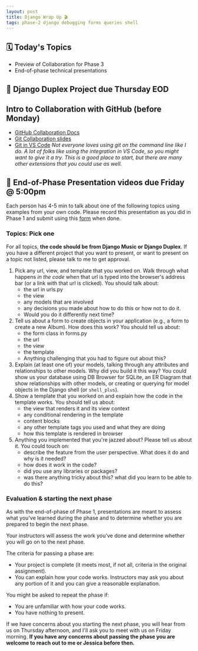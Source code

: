 ```yaml
---
layout: post
title: Django Wrap Up 🎬
tags: phase-2 django debugging forms queries shell
---
```


## 🗓️ Today's Topics

- Preview of Collaboration for Phase 3
- End-of-phase technical presentations

## 🎯 Django Duplex Project due Thursday EOD

## Intro to Collaboration with GitHub (before Monday)

- [GitHub Collaboration Docs](https://docs.github.com/en/github/collaborating-with-issues-and-pull-requests)
- [Git Collaboration slides](https://slides.com/amy_nc/git-collaboration/)
- [Git in VS Code](https://code.visualstudio.com/docs/introvideos/versioncontrol) _Not everyone loves using git on the command line like I do.  A lot of folks like using the integration in VS Code, so you might want to give it a try. This is a good place to start, but there are many other extensions that you could use as well._

## 🤩 End-of-Phase Presentation videos due Friday @ 5:00pm

Each person has 4-5 min to talk about one of the following topics using examples from your own code. Please record this presentation as 
you did in Phase 1 and submit using this [form](https://forms.gle/bjaPYNELkD63sdtp9) when done.


### Topics: Pick one

For all topics, **the code should be from Django Music or Django Duplex**. If you have a different project that you want to present, or want to present on a topic not listed, please talk to me to get approval.

1. Pick any url, view, and template that you worked on. Walk through what happens _in the code_ when that url is typed into the browser's address bar (or a link with that url is clicked). You should talk about:
      - the url in urls.py
      - the view
      - any models that are involved
      - any decisions you made about how to do this or how not to do it.
      - Would you do it differently next time?
2. Tell us about a form to create objects in your application (e.g., a form to create a new Album). How does this work? You should tell us about:
      - the form class in forms.py
      - the url
      - the view
      - the template
      - Anything challenging that you had to figure out about this?
3. Explain (at least one of) your models, talking through any attributes and relationships to other models. Why did you build it this way? You could show us your database using DB Browser for SQLite, an ER Diagram that show relationships with other models, or creating or querying for model objects in the Django shell (or `shell_plus`).
4. Show a template that you worked on and explain how the code in the template works. You should tell us about:
      - the view that renders it and its view context
      - any conditional rendering in the template
      - content blocks
      - any other template tags you used and what they are doing
      - how this template is rendered in browser
5. Anything you implemented that you're jazzed about? Please tell us about it. You could touch on:
      - describe the feature from the user perspective. What does it do and why is it needed?
      - how does it work in the code?
      - did you use any libraries or packages?
      - was there anything tricky about this? what did you learn to be able to do this?

### Evaluation & starting the next phase

As with the end-of-phase of Phase 1, presentations are meant to assess what you've learned during the phase and to determine whether you are prepared to begin the next phase.

Your instructors will assess the work you’ve done and determine whether you will go on to the next phase.

The criteria for passing a phase are:

- Your project is complete (it meets most, if not all, criteria in the original assignment).
- You can explain how your code works. Instructors may ask you about any portion of it and you can give a reasonable explanation.

You might be asked to repeat the phase if:

- You are unfamiliar with how your code works.
- You have nothing to present.

If we have concerns about you starting the next phase, you will hear from us on Thursday afternoon, and I'll ask you to meet with us on Friday morning. **If you have any concerns about passing the phase you are welcome to reach out to me or Jessica before then.**
